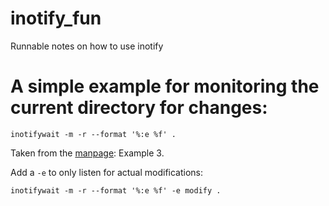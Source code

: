 # inotify_fun
Runnable notes on how to use inotify

# A simple example for monitoring the current directory for changes:

`inotifywait -m -r --format '%:e %f' .`

Taken from the [manpage](https://linux.die.net/man/1/inotifywait): Example 3.

Add a `-e` to only listen for actual modifications:

`inotifywait -m -r --format '%:e %f' -e modify .`
